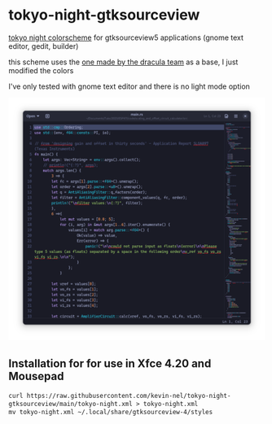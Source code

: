 # tokyo-night-gtksourceview

[tokyo night colorscheme](https://github.com/enkia/tokyo-night-vscode-theme) for gtksourceview5 applications  (gnome text editor, gedit, builder)

this scheme uses the [one made by the dracula team](https://draculatheme.com/gedit) as a base, I just modified the colors 

I've only tested with gnome text editor and there is no light mode option

![screenshot](screenshot.png)

## Installation for for use in Xfce 4.20 and Mousepad

```
curl https://raw.githubusercontent.com/kevin-nel/tokyo-night-gtksourceview/main/tokyo-night.xml > tokyo-night.xml
mv tokyo-night.xml ~/.local/share/gtksourceview-4/styles
```
